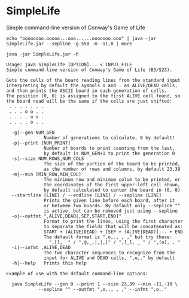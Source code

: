 # SimpleLife
Simple command-line version of Conway's Game of Life

    echo "oooooooo.ooooo...ooo......ooooooo.ooo" | java -jar SimpleLife.jar --sepline -g 550 -m -11,0 | more

    java -jar SimpleLife.jar -h

    Usage: java SimpleLife [OPTION]... < INPUT_FILE
    Simple command-line version of Conway's Game of Life (B3/S23).

    Gets the cells of the board reading lines from the standard input
    interpreting by default the symbols o and . as ALIVE/DEAD cells,
    and then prints the ASCII board in each generation of cells.
    The position (0, 0) is assigned to the first ALIVE cell found, so
    the board read will be the same if the cells are just shifted:
     . . . . . . . 
     . . . o o . . 
     . . . . o o . 
     . . . . o . . 

      -g|--gen NUM_GEN
                  Number of generations to calculate, 0 by default!
      -p|--print [NUM_PRINT]
                  Number of boards to print counting from the last,
                  by default is NUM_GEN+1 to print the generation 0
      -s|--size NUM_ROWS,NUM_COLS
                  The size of the portion of the board to be printed,
                  as the number of rows and columns, by default 23,39
      -m|--min [MIN_ROW,MIN_COL]
                  The minimum row and minimum colum to be printed, or
                  the coordinates of the first upper-left cell shown,
                  by default calculated to center the board in (0, 0)
      --startline [LINE] / --endline [LINE] / --sepline [LINE]
                  Prints the given line before each board, after it
                  or between two boards. By default only --sepline ""
                  is active, but can be removed just using --sepline
      -o|--outfmt ",ALIVE,DEAD[,SEP,START,END]"
                  Format to print the lines, using the first character
                  to separate the fields that will be concatenated as:
                  START + (ALIVE|DEAD) + [SEP + (ALIVE|DEAD)]... + END
                  The default format is ",o,., , ," but try these:
                    ",[],  " / ",@,_,|,|,|" / ",[_], _ " / ",(o), . "
      -i|--infmt ,ALIVE,DEAD
                  The two character sequences to recognize from the
                  input for ALIVE and DEAD cells, ",o,." by default
      -h|--help   Prints this help

    Example of use with the default command-line options:

      java SimpleLife --gen 0 --print 1 --size 23,39 --min -11,-19 \
                --sepline "" --outfmt ",o,., , ," --infmt ",o,."
